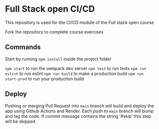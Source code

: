 # Full Stack open CI/CD

This repository is used for the CI/CD module of the Full stack open course

Fork the repository to complete course exercises

## Commands

Start by running `npm install` inside the project folder

`npm start` to run the webpack dev server
`npm test` to run tests
`npm run eslint` to run eslint
`npm run build` to make a production build
`npm run start-prod` to run your production build

## Deploy

Pushing or merging Pull Request into `main` branch will build and deploy the app using Github Actions and Render.
Each push to `main` branch will bump and tag the code. If commit message contains the string '#skip' this step will be skipped.
